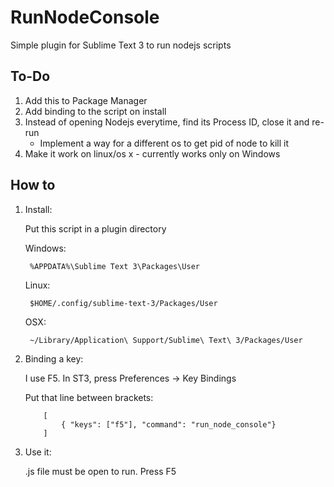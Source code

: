 # RunNodeConsole
Simple plugin for Sublime Text 3 to run nodejs scripts


## To-Do

1. Add this to Package Manager
2. Add binding to the script on install
3. Instead of opening Nodejs everytime, find its Process ID, close it and re-run
	- Implement a way for a different os to get pid of node to kill it
4. Make it work on linux/os x - currently works only on Windows


## How to

1. Install:

	Put this script in a plugin directory

	Windows:

		%APPDATA%\Sublime Text 3\Packages\User

	Linux:

		$HOME/.config/sublime-text-3/Packages/User

	OSX:

	    ~/Library/Application\ Support/Sublime\ Text\ 3/Packages/User

2. Binding a key:

	I use F5. In ST3, press Preferences -> Key Bindings
	
	Put that line between brackets:

	```
		[
			{ "keys": ["f5"], "command": "run_node_console"}
		]
	```

3. Use it:
	
	.js file must be open to run. Press F5